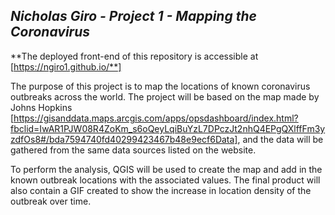## ***Nicholas Giro - Project 1 - Mapping the Coronavirus***

**The deployed front-end of this repository is accessible at [https://ngiro1.github.io/**]

The purpose of this project is to map the locations of known coronavirus outbreaks across the world. The project will be based on the map made by Johns Hopkins [https://gisanddata.maps.arcgis.com/apps/opsdashboard/index.html?fbclid=IwAR1PJW08R4ZoKm_s6oQeyLqiBuYzL7DPczJt2nhQ4EPgQXlffFm3yzdfOs8#/bda7594740fd40299423467b48e9ecf6Data], and the data will be gathered from the same data sources listed on the website.

To perform the analysis, QGIS will be used to create the map and add in the known outbreak locations with the associated values. The final product will also contain a GIF created to show the increase in location density of the outbreak over time.

